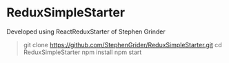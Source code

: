 # ReduxSimpleStarter

Developed using ReactReduxStarter of Stephen Grinder
> git clone https://github.com/StephenGrider/ReduxSimpleStarter.git
> cd ReduxSimpleStarter
> npm install
> npm start
